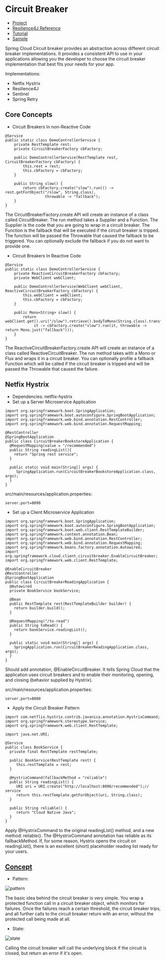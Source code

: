 # Circuit Breaker
- [Project](https://spring.io/projects/spring-cloud-circuitbreaker)
- [Resilience4J Reference](https://docs.spring.io/spring-cloud-circuitbreaker/docs/1.0.4.RELEASE/reference/html/)
- [Tutorial](https://www.baeldung.com/spring-cloud-netflix-hystrix)
- [Sample](https://spring.io/guides/gs/circuit-breaker/)

Spring Cloud Circuit breaker provides an abstraction across different circuit breaker implementations. It provides a consistent API to use in your applications allowing you the developer to choose the circuit breaker implementation that best fits your needs for your app.

Implementations:
- Netfix Hystrix
- Resilience4J
- Sentinel
- Spring Retry

## Core Concepts
- Circuit Breakers In non-Reactive Code
```
@Service
public static class DemoControllerService {
	private RestTemplate rest;
	private CircuitBreakerFactory cbFactory;

	public DemoControllerService(RestTemplate rest, CircuitBreakerFactory cbFactory) {
		this.rest = rest;
		this.cbFactory = cbFactory;
	}

	public String slow() {
		return cbFactory.create("slow").run(() -> rest.getForObject("/slow", String.class),
		          throwable -> "fallback");
	}
}
```
The CircuitBreakerFactory.create API will create an instance of a class called CircuitBreaker. The run method takes a Supplier and a Function. The Supplier is the code that you are going to wrap in a circuit breaker. The Function is the fallback that will be executed if the circuit breaker is tripped. The function will be passed the Throwable that caused the fallback to be triggered. You can optionally exclude the fallback if you do not want to provide one.

- Circuit Breakers In Reactive Code
```
@Service
public static class DemoControllerService {
	private ReactiveCircuitBreakerFactory cbFactory;
	private WebClient webClient;

	public DemoControllerService(WebClient webClient, ReactiveCircuitBreakerFactory cbFactory) {
		this.webClient = webClient;
		this.cbFactory = cbFactory;
	}

	public Mono<String> slow() {
		return webClient.get().uri("/slow").retrieve().bodyToMono(String.class).transform(
		     it -> cbFactory.create("slow").run(it, throwable -> return Mono.just("fallback")));
	}
}
```
The ReactiveCircuitBreakerFactory.create API will create an instance of a class called ReactiveCircuitBreaker. The run method takes with a Mono or Flux and wraps it in a circuit breaker. You can optionally profile a fallback Function which will be called if the circuit breaker is tripped and will be passed the Throwable that caused the failure.


## Netfix Hystrix
- Dependencies: netflix-hystrix
- Set up a Server Microservice Application
```
import org.springframework.boot.SpringApplication;
import org.springframework.boot.autoconfigure.SpringBootApplication;
import org.springframework.web.bind.annotation.RestController;
import org.springframework.web.bind.annotation.RequestMapping;

@RestController
@SpringBootApplication
public class CircuitBreakerBookstoreApplication {
  @RequestMapping(value = "/recommended")
  public String readingList(){
    return "Spring rest service";
  }

  public static void main(String[] args) {
     SpringApplication.run(CircuitBreakerBookstoreApplication.class, args);
  }
}
```
src/main/resources/application.properties:
```
server.port=8090
```
- Set up a Client Microservice Application
```
import org.springframework.boot.SpringApplication;
import org.springframework.boot.autoconfigure.SpringBootApplication;
import org.springframework.boot.web.client.RestTemplateBuilder;
import org.springframework.context.annotation.Bean;
import org.springframework.web.bind.annotation.RestController;
import org.springframework.web.bind.annotation.RequestMapping;
import org.springframework.beans.factory.annotation.Autowired;
import org.springframework.cloud.client.circuitbreaker.EnableCircuitBreaker;
import org.springframework.web.client.RestTemplate;

@EnableCircuitBreaker
@RestController
@SpringBootApplication
public class CircuitBreakerReadingApplication {
  @Autowired
  private BookService bookService;

  @Bean
  public RestTemplate rest(RestTemplateBuilder builder) {
    return builder.build();
  }

  @RequestMapping("/to-read")
  public String toRead() {
    return bookService.readingList();
  }

  public static void main(String[] args) {
    SpringApplication.run(CircuitBreakerReadingApplication.class, args);
  }
}
```
Should add annotation, @EnableCircuitBreaker. It tells Spring Cloud that the application uses circuit breakers and to enable their monitoring, opening, and closing (behavior supplied by Hystrix).

src/main/resources/application.properties:
```
server.port=8080
```

- Apply the Circuit Breaker Pattern
```
import com.netflix.hystrix.contrib.javanica.annotation.HystrixCommand;
import org.springframework.stereotype.Service;
import org.springframework.web.client.RestTemplate;

import java.net.URI;

@Service
public class BookService {
  private final RestTemplate restTemplate;

  public BookService(RestTemplate rest) {
     this.restTemplate = rest;
  }

  @HystrixCommand(fallbackMethod = "reliable")
  public String readingList() {
     URI uri = URI.create("http://localhost:8090/recommended");// service
     return this.restTemplate.getForObject(uri, String.class);
  }

  public String reliable() {
     return "Cloud Native Java";
  }
}
```
Apply @HystrixCommand to the original readingList() method, and a new method: reliable(). The @HystrixCommand annotation has reliable as its fallbackMethod. If, for some reason, Hystrix opens the circuit on readingList(), there is an excellent (short) placeholder reading list ready for your users.

##

## [Concept](https://martinfowler.com/bliki/CircuitBreaker.html)
- Pattern: 

![pattern](https://martinfowler.com/bliki/images/circuitBreaker/sketch.png)

The basic idea behind the circuit breaker is very simple. You wrap a protected function call in a circuit breaker object, 
which monitors for failures. Once the failures reach a certain threshold, the circuit breaker trips, and all further calls
to the circuit breaker return with an error, without the protected call being made at all. 

- State:

![state](https://martinfowler.com/bliki/images/circuitBreaker/state.png)

Calling the circuit breaker will call the underlying block if the circuit is closed, but return an error if it's open.
